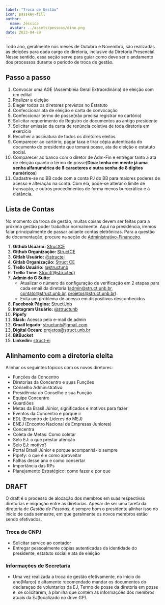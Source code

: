 ```yaml
---
label: "Troca de Gestão"
icon: passkey-fill
author:
  name: Jéssica
  avatar: ../assets/pessoas/dino.png
date: 2023-04-29
---
```


Todo ano, geralmente nos meses de Outubro e Novembro, são realizadas as eleições para cada cargo de diretoria, inclusive da Diretoria Presencial. Nesse sentido, essa seção serve para guiar como deve ser o andamento dos processos durante o período de troca de gestão.

## Passo a passo

1. Convocar uma AGE (Assembléia Geral Extraordinária) de eleição com um edital
2. Realizar a eleição
3. Eleger todos os diretores previstos no Estatuto
4. Confeccionar ata de eleição e carta de convocação
5. Confeccionar termo de posse(não precisa registrar no cartório)
6. Solicitar requerimento de Registro de documentos ao antigo presidente
7. Solicitar emissão da carta de renúncia coletiva de toda diretoria em exercício
8. Recolher a assinatura de todos os diretores eleitos
9. Comparecer ao cartório, pagar taxa e tirar cópia autenticada do documento do presidente que tomará posse, ata de eleição e estatuto social.
10. Comparecer ao banco com o diretor de Adm-Fin e entregar tanto a ata de eleição quanto o termo de posse(**Dica: tenha em mente já uma senha alfanumérica de 8 caracteres e outra senha de 8 digitos numéricos**)
11. Cadastre-se no BB code com a conta PJ do BB para maiores poderes de acesso e alteração na conta. Com ela, pode-se alterar o limite de transação, e outros procedimentos de forma menos burocrática e à distância.

## Lista de Contas

No momento da troca de gestão, muitas coisas devem ser feitas para a próxima gestão poder trabalhar normalmente. Aqui na presidência, iremos falar principalmente de passar adiante contas eletrônicas. Para a questão de documentação, procure na seção de [Administrativo-Financeiro](../diretoria-adm-fin/sobre-diretoria.md).

1. **Github Usuário:** [StructCE](https://github.com/StructCE)
2. **Github Organização:** [StructCE](https://github.com/StructCE)
3. **Gitlab Usuário:** [@structej](https://gitlab.com/structej)
4. **Gitlab Organização:** [Struct CE](https://gitlab.com/struct-ce)
5. **Trello Usuário:** [@structunb](https://trello.com/structunb)
6. **Trello Time:** [Struct\(@structec\)](https://trello.com/structec)
7. **Admin do G Suite:**
   - Atualizar o número da configuração de verificação em 2 etapas para cada email da diretoria (admin@struct.unb.br, contato@struct.unb.br, projetos@struct.unb.br).
   - Evita um problema de acesso em dispositivos desconhecidos
8. **Facebook Página:** [StructUnb](https://www.facebook.com/StructUnB/)
9. **Instagram Usuário:** [@structunb](https://www.instagram.com/structunb/)
10. **Pipefy**
11. **Slack:** Acesso pelo e-mail de admin
12. **Gmail legado:** structunb@gmail.com
13. **Digital Ocean:** projetos@struct.unb.br
14. **BitBucket**
15. **Linkedin:** [struct-ej](https://br.linkedin.com/company/struct-ej)

## Alinhamento com a diretoria eleita

Alinhar os seguintes tópicos com os novos diretores:

- Funções da Concentro
- Diretorias da Concentro e suas Funções
- Conselho Administrativo
- Presidência do Conselho e sua Função
- Equipe Concentro
- Guardiões
- Metas da Brasil Júnior, significados e motivos para fazer
- Eventos da Concentro e porque ir
- EDL (Encontro de Líderes do MEJ)
- ENEJ (Encontro Nacional de Empresas Juniores)
- Concentra
- Coleta de Metas: Como coletar
- Selo EJ: o que prestar atenção
- Selo EJ: motivo?
- Portal Brasil Júnior e porque acompanhá-lo sempre
- Pipefy: o que é e como aproveitar
- Falhas desse ano e como consertar
- Importância das RPs
- Planejamento Estratégico: como fazer e por que

## DRAFT

O draft é o processo de alocação dos membros em suas respectivas diretorias e migração entre as diretorias. Apesar de ser uma tarefa da diretoria de _Gestão de Pessoas_, é sempre bom o presidente alinhar isso no início de cada semestre, em que geralmente os novos membros estão sendo efetivados.

### Troca de CNPJ

- Solicitar serviço ao contador
- Entregar pessoalmente cópias autenticadas da identidade do presidente, estatuto social e ata de eleição

### Informações de Secretaria

- Uma vez realizada a troca de gestão efetivamente, no inicio do ano(Março) é altamente recomendado mandar os documentos do declaraçao de voluntarios da EJ, Termo de posse da diretoria em posse e, se solicitarem, a planilha que contém as informações dos membros atuais da EJ(localizado no drive GP).